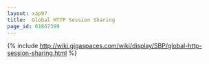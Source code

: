 ```yaml
---
layout: xap97
title:  Global HTTP Session Sharing
page_id: 61867399
---
```


{% include http://wiki.gigaspaces.com/wiki/display/SBP/global-http-session-sharing.html %}
